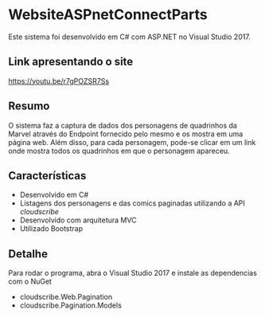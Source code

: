 # WebsiteASPnetConnectParts

Este sistema foi desenvolvido em C# com ASP.NET no Visual Studio 2017.


## Link apresentando o site

https://youtu.be/r7gPOZSR7Ss

## Resumo

O sistema faz a captura de dados dos personagens de quadrinhos da Marvel através do Endpoint fornecido pelo mesmo e os mostra em uma página web. Além disso, para cada personagem, pode-se clicar em um link onde mostra todos os quadrinhos em que o personagem apareceu.

## Características
- Desenvolvido em C#
- Listagens dos personagens e das comics paginadas utilizando a API *cloudscribe*
- Desenvolvido com arquitetura MVC
- Utilizado Bootstrap

## Detalhe

Para rodar o programa, abra o Visual Studio 2017 e instale as dependencias com o NuGet
- cloudscribe.Web.Pagination
- cloudscribe.Pagination.Models